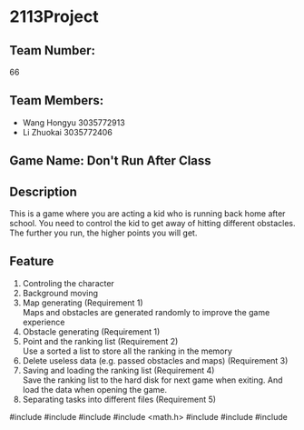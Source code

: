 # 2113Project
## Team Number:
66  
## Team Members:  
- Wang Hongyu 3035772913  
- Li Zhuokai 3035772406  
## Game Name: **Don't Run After Class**  
## Description  
This is a game where you are acting a kid who is running back home after school. You need to control the kid to get away of hitting different obstacles. The further you run, the higher points you will get.  
## Feature  
1. Controling the character  
2. Background moving  
3. Map generating (Requirement 1)  
    Maps and obstacles are generated randomly to improve the game experience  
4. Obstacle generating (Requirement 1)  
5. Point and the ranking list (Requirement 2)   
    Use a sorted a list to store all the ranking in the memory  
6. Delete useless data (e.g. passed obstacles and maps) (Requirement 3)  
7. Saving and loading the ranking list (Requirement 4)  
    Save the ranking list to the hard disk for next game when exiting. And load the data when opening the game.  
8. Separating tasks into different files (Requirement 5)  

#include <iostream>
#include <string>
#include <cmath>
#include <math.h>
#include <iomanip>
#include <fstream>
#include <limits>
